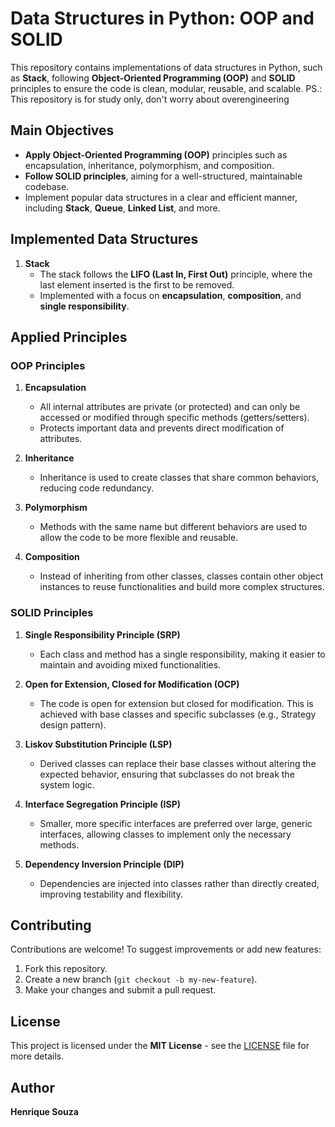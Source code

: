 # **Data Structures in Python: OOP and SOLID**

This repository contains implementations of data structures in Python, such as **Stack**, following **Object-Oriented Programming (OOP)** and **SOLID** principles to ensure the code is clean, modular, reusable, and scalable.
PS.: This repository is for study only, don't worry about overengineering

## **Main Objectives**
- **Apply Object-Oriented Programming (OOP)** principles such as encapsulation, inheritance, polymorphism, and composition.
- **Follow SOLID principles**, aiming for a well-structured, maintainable codebase.
- Implement popular data structures in a clear and efficient manner, including **Stack**, **Queue**, **Linked List**, and more.

## **Implemented Data Structures**
1. **Stack**
   - The stack follows the **LIFO (Last In, First Out)** principle, where the last element inserted is the first to be removed.
   - Implemented with a focus on **encapsulation**, **composition**, and **single responsibility**.

## **Applied Principles**

### **OOP Principles**
1. **Encapsulation**
   - All internal attributes are private (or protected) and can only be accessed or modified through specific methods (getters/setters).
   - Protects important data and prevents direct modification of attributes.

2. **Inheritance**
   - Inheritance is used to create classes that share common behaviors, reducing code redundancy.

3. **Polymorphism**
   - Methods with the same name but different behaviors are used to allow the code to be more flexible and reusable.

4. **Composition**
   - Instead of inheriting from other classes, classes contain other object instances to reuse functionalities and build more complex structures.

### **SOLID Principles**
1. **Single Responsibility Principle (SRP)**
   - Each class and method has a single responsibility, making it easier to maintain and avoiding mixed functionalities.

2. **Open for Extension, Closed for Modification (OCP)**
   - The code is open for extension but closed for modification. This is achieved with base classes and specific subclasses (e.g., Strategy design pattern).

3. **Liskov Substitution Principle (LSP)**
   - Derived classes can replace their base classes without altering the expected behavior, ensuring that subclasses do not break the system logic.

4. **Interface Segregation Principle (ISP)**
   - Smaller, more specific interfaces are preferred over large, generic interfaces, allowing classes to implement only the necessary methods.

5. **Dependency Inversion Principle (DIP)**
   - Dependencies are injected into classes rather than directly created, improving testability and flexibility.


## **Contributing**
Contributions are welcome! To suggest improvements or add new features:

1. Fork this repository.
2. Create a new branch (`git checkout -b my-new-feature`).
3. Make your changes and submit a pull request.

## **License**
This project is licensed under the **MIT License** - see the [LICENSE](LICENSE) file for more details.

## Author

**Henrique Souza**